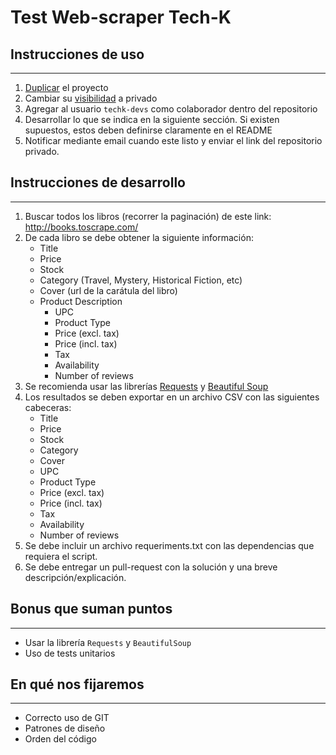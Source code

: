 # Test Web-scraper Tech-K

## Instrucciones de uso
---

1. [Duplicar](https://help.github.com/es/github/creating-cloning-and-archiving-repositories/duplicating-a-repository) el proyecto
2. Cambiar su [visibilidad](https://help.github.com/es/github/administering-a-repository/setting-repository-visibility) a privado
3. Agregar al usuario `techk-devs` como colaborador dentro del repositorio
4. Desarrollar lo que se indica en la siguiente sección. Si existen supuestos, estos deben definirse claramente en el README
5. Notificar mediante email cuando este listo y enviar el link del repositorio privado.

## Instrucciones de desarrollo
---

1. Buscar todos los libros (recorrer la paginación) de este link: http://books.toscrape.com/
2. De cada libro se debe obtener la siguiente información:
    * Title
    * Price
    * Stock
    * Category (Travel, Mystery, Historical Fiction, etc)
    * Cover (url de la carátula del libro)
    * Product Description
        * UPC
        * Product Type
        * Price (excl. tax)
        * Price (incl. tax)
        * Tax
        * Availability
        * Number of reviews
3. Se recomienda usar las librerías [Requests](http://docs.python-requests.org/en/master/) y [Beautiful Soup](https://www.crummy.com/software/BeautifulSoup/bs4/doc/)
4. Los resultados se deben exportar en un archivo CSV con las siguientes cabeceras:
    * Title
    * Price
    * Stock
    * Category
    * Cover
    * UPC
    * Product Type
    * Price (excl. tax)
    * Price (incl. tax)
    * Tax
    * Availability
    * Number of reviews
5. Se debe incluir un archivo requeriments.txt con las dependencias que requiera el script.
6. Se debe entregar un pull-request con la solución y una breve descripción/explicación.

## Bonus que suman puntos
---
* Usar la librería `Requests` y `BeautifulSoup`
* Uso de tests unitarios

## En qué nos fijaremos
---
* Correcto uso de GIT
* Patrones de diseño
* Orden del código
